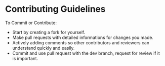 # Contributing Guidelines

To Commit or Contribute:
* Start by creating a fork for yourself.
* Make pull requests with detailed informations for changes you made.
* Actively adding comments so other contributors and reviewers can understand quickly and easily.
* Commit and use pull request with the dev branch, request for review if it is important.
